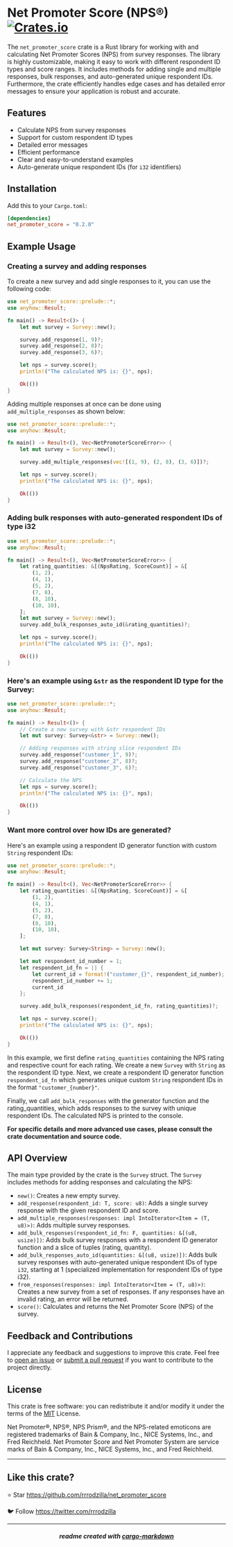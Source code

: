 # Net Promoter Score (NPS®) [![Crates.io](https://img.shields.io/crates/v/net_promoter_score.svg)](https://crates.io/crates/net_promoter_score)

The `net_promoter_score` crate is a Rust library for working with and calculating Net Promoter Scores (NPS) from survey responses. The library is highly customizable, making it easy to work with different respondent ID types and score ranges. It includes methods for adding single and multiple responses, bulk responses, and auto-generated unique respondent IDs. Furthermore, the crate efficiently handles edge cases and has detailed error messages to ensure your application is robust and accurate.

## Features

- Calculate NPS from survey responses
- Support for custom respondent ID types
- Detailed error messages
- Efficient performance
- Clear and easy-to-understand examples
- Auto-generate unique respondent IDs (for `i32` identifiers)

## Installation

Add this to your `Cargo.toml`:

```toml
[dependencies]
net_promoter_score = "0.2.0"
```

## Example Usage

### Creating a survey and adding responses

To create a new survey and add single responses to it, you can use the following code:

```rust
use net_promoter_score::prelude::*;
use anyhow::Result;

fn main() -> Result<()> {
    let mut survey = Survey::new();

    survey.add_response(1, 9)?;
    survey.add_response(2, 8)?;
    survey.add_response(3, 6)?;

    let nps = survey.score();
    println!("The calculated NPS is: {}", nps);

    Ok(())
}
```

Adding multiple responses at once can be done using `add_multiple_responses` as shown below:

```rust
use net_promoter_score::prelude::*;
use anyhow::Result;

fn main() -> Result<(), Vec<NetPromoterScoreError>> {
    let mut survey = Survey::new();

    survey.add_multiple_responses(vec![(1, 9), (2, 8), (3, 6)])?;

    let nps = survey.score();
    println!("The calculated NPS is: {}", nps);

    Ok(())
}
```

### Adding bulk responses with auto-generated respondent IDs of type i32

```rust
use net_promoter_score::prelude::*;
use anyhow::Result;

fn main() -> Result<(), Vec<NetPromoterScoreError>> {
    let rating_quantities: &[(NpsRating, ScoreCount)] = &[
        (1, 2),
        (4, 1),
        (5, 2),
        (7, 8),
        (8, 10),
        (10, 10),
    ];
    let mut survey = Survey::new();
    survey.add_bulk_responses_auto_id(&rating_quantities)?;

    let nps = survey.score();
    println!("The calculated NPS is: {}", nps);

    Ok(())
}
```
### Here's an example using `&str` as the respondent ID type for the Survey:

```rust
use net_promoter_score::prelude::*;
use anyhow::Result;

fn main() -> Result<()> {
    // Create a new survey with &str respondent IDs
    let mut survey: Survey<&str> = Survey::new();

    // Adding responses with string slice respondent IDs
    survey.add_response("customer_1", 9)?;
    survey.add_response("customer_2", 8)?;
    survey.add_response("customer_3", 6)?;

    // Calculate the NPS
    let nps = survey.score();
    println!("The calculated NPS is: {}", nps);

    Ok(())
}
```

### Want more control over how IDs are generated?
Here's an example using a respondent ID generator function with custom `String` respondent IDs:

```rust
use net_promoter_score::prelude::*;
use anyhow::Result;

fn main() -> Result<(), Vec<NetPromoterScoreError>> {
    let rating_quantities: &[(NpsRating, ScoreCount)] = &[
        (1, 2),
        (4, 1),
        (5, 2),
        (7, 8),
        (8, 10),
        (10, 10),
    ];

    let mut survey: Survey<String> = Survey::new();

    let mut respondent_id_number = 1;
    let respondent_id_fn = || {
        let current_id = format!("customer_{}", respondent_id_number);
        respondent_id_number += 1;
        current_id
    };

    survey.add_bulk_responses(respondent_id_fn, rating_quantities)?;

    let nps = survey.score();
    println!("The calculated NPS is: {}", nps);

    Ok(())
}
```

In this example, we first define `rating_quantities` containing the NPS rating and respective count for each rating. We create a new `Survey` with `String` as the respondent ID type. Next, we create a respondent ID generator function `respondent_id_fn` which generates unique custom `String` respondent IDs in the format `"customer_{number}"`.

Finally, we call `add_bulk_responses` with the generator function and the rating_quantities, which adds responses to the survey with unique respondent IDs. The calculated NPS is printed to the console.


**For specific details and more advanced use cases, please consult the crate documentation and source code.**

## API Overview

The main type provided by the crate is the `Survey` struct. The `Survey` includes methods for adding responses and calculating the NPS:

- `new()`: Creates a new empty survey.
- `add_response(respondent_id: T, score: u8)`: Adds a single survey response with the given respondent ID and score.
- `add_multiple_responses(responses: impl IntoIterator<Item = (T, u8)>)`: Adds multiple survey responses.
- `add_bulk_responses(respondent_id_fn: F, quantities: &[(u8, usize)])`: Adds bulk survey responses with a respondent ID generator function and a slice of tuples (rating, quantity).
- `add_bulk_responses_auto_id(quantities: &[(u8, usize)])`: Adds bulk survey responses with auto-generated unique respondent IDs of type `i32`, starting at 1 (specialized implementation for respondent IDs of type i32).
- `from_responses(responses: impl IntoIterator<Item = (T, u8)>)`: Creates a new survey from a set of responses. If any responses have an invalid rating, an error will be returned.
- `score()`: Calculates and returns the Net Promoter Score (NPS) of the survey.

## Feedback and Contributions

I appreciate any feedback and suggestions to improve this crate. Feel free to [open an issue](https://github.com/rrrodzilla/net_promoter_score/issues/new) or [submit a pull request](https://github.com/rrrodzilla/net_promoter_score/compare) if you want to contribute to the project directly.

## License

This crate is free software: you can redistribute it and/or modify it under the terms of the [MIT](https://choosealicense.com/licenses/mit) License.

Net Promoter®, NPS®, NPS Prism®, and the NPS-related emoticons are registered trademarks of Bain & Company, Inc., NICE Systems, Inc., and Fred Reichheld. Net Promoter Score and Net Promoter System are service marks of Bain & Company, Inc., NICE Systems, Inc., and Fred Reichheld.

---

## Like this crate?

⭐ Star     https://github.com/rrrodzilla/net_promoter_score

🐦 Follow   https://twitter.com/rrrodzilla

---

<h5 align="center">readme created with <a href="https://crates.io/crates/cargo-markdown">cargo-markdown</a></h5>
